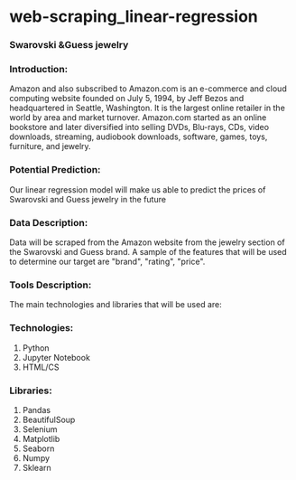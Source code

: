 # web-scraping_linear-regression


### Swarovski &Guess jewelry

### Introduction:
Amazon and also subscribed to Amazon.com is an e-commerce and cloud computing website founded on July 5, 1994, by Jeff Bezos and headquartered in Seattle, Washington. It is the largest online retailer in the world by area and market turnover. Amazon.com started as an online bookstore and later diversified into selling DVDs, Blu-rays, CDs, video downloads, streaming, audiobook downloads, software, games, toys, furniture, and jewelry.

### Potential Prediction:
Our linear regression model will make us able to predict the prices of Swarovski and Guess jewelry in the future 

### Data Description:
Data will be scraped from the Amazon website from the jewelry section of the Swarovski and Guess brand. A sample of the features that will be used to determine our target are "brand", "rating", "price".

### Tools Description:
The main technologies and libraries that will be used are:

### Technologies:
1.	Python
2.	Jupyter Notebook
3.	HTML/CS

### Libraries:
1.	Pandas
2.	BeautifulSoup
3.	Selenium
4.	Matplotlib
5.	Seaborn
6.	Numpy
7.	Sklearn

